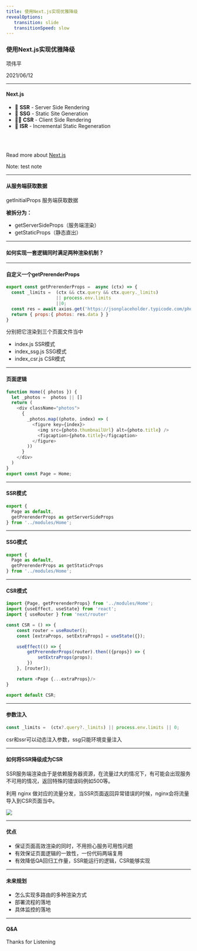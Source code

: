 ```yaml
---
title: 使用Next.js实现优雅降级
revealOptions: 
   transition: slide
   transitionSpeed: slow
---
```


### 使用Next.js实现优雅降级

项伟平

2021/06/12

---

#### Next.js

- 📝 **SSR** - Server Side Rendering
- 🎨 **SSG** - Static Site Generation
- 🧑‍💻 **CSR** - Client Side Rendering
- 🤹 **ISR** - Incremental Static Regeneration

<br>
<br>

Read more about [Next.js](https://nextjs.org/)

Note: test note


---

<section style="text-align: left">

#### 从服务端获取数据

getInitialProps 服务端获取数据



**被拆分为：**



- getServerSideProps（服务端渲染）
- getStaticProps（静态直出）

</section>

---

#### 如何实现一套逻辑同时满足两种渲染机制？

---

<section style="text-align: left">

#### 自定义一个getPrerenderProps

```javascript
export const getPrerenderProps =  async (ctx) => {
  const _limits =  (ctx && ctx.query && ctx.query._limits) 
                   || process.env.limits 
                   ||0;
  const res = await axios.get('https://jsonplaceholder.typicode.com/photos?_limit=' + _limits)
  return { props:{ photos: res.data } }
}
```

分别把它渲染到三个页面文件当中

- index.js SSR模式
- index_ssg.js SSG模式
- index_csr.js CSR模式

</section>

---

#### 页面逻辑

```javascript
function Home({ photos }) {
  let _photos =  photos || []
  return (
    <div className="photos">
      {
        _photos.map((photo, index) => (
          <figure key={index}>
            <img src={photo.thumbnailUrl} alt={photo.title} />
            <figcaption>{photo.title}</figcaption>
          </figure>
        ))
      }
    </div>
  )
}
export const Page = Home;
```

---

#### SSR模式

```javascript
export { 
  Page as default, 
  getPrerenderProps as getServerSideProps
} from '../modules/Home';
```

---

#### SSG模式

```javascript
export { 
  Page as default, 
  getPrerenderProps as getStaticProps 
} from '../modules/Home';
```
---

#### CSR模式

```javascript
import {Page, getPrerenderProps} from '../modules/Home';
import {useEffect, useState} from 'react';
import { useRouter } from 'next/router'

const CSR = () => {
    const router = useRouter();
    const [extraProps, setExtraProps] = useState({});

    useEffect(() => {
        getPrerenderProps(router).then(({props}) => {
            setExtraProps(props);
        }) 
    }, [router]);

    return <Page {...extraProps}/>
}

export default CSR;
```

---

#### 参数注入

```javascript
const _limits =  (ctx?.query?._limits) || process.env.limits || 0;
```

csr和ssr可以动态注入参数，ssg只能环境变量注入

---
<section style="text-align:left">

#### 如何将SSR降级成为CSR

SSR服务端渲染由于是依赖服务器资源，在流量过大的情况下，有可能会出现服务不可用的情况，返回特殊的错误码例如500等。

利用 nginx 做对应的流量分发，当SSR页面返回异常错误的时候，nginx会将流量导入到CSR页面当中。

<img class="r-stretch" src='https://keynote.brandon.top/public/img/ssr-fallback.png'>

</section>

---

#### 优点

- 保证页面高效渲染的同时，不用担心服务可用性问题
- 有效保证页面逻辑的一致性，一份代码两端复用
- 有效降低QA回归工作量，SSR能运行的逻辑，CSR能够实现


---

#### 未来规划

- 怎么实现多路由的多种渲染方式
- 部署流程的落地
- 具体监控的落地

---

#### Q&A

Thanks for Listening

